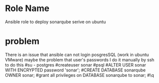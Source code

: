 Role Name
=========

Ansible role to deploy sonarqube serive on ubuntu



problem
========
There is an issue that ansible can not login posgresSQL (work in ubuntu VMware)
maybe the problem that user's passwords
I do it manually by ssh to do this
#su - postgres
#createuser sonar
#psql
#ALTER USER sonar WITH ENCRYPTED password 'sonar';
#CREATE DATABASE sonarqube OWNER sonar;
#grant all privileges on DATABASE sonarqube to sonar;
#\q
